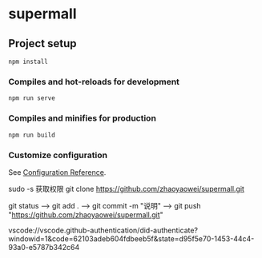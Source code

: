 # supermall

## Project setup

```
npm install
```

### Compiles and hot-reloads for development

```
npm run serve
```

### Compiles and minifies for production

```
npm run build
```

### Customize configuration

See [Configuration Reference](https://cli.vuejs.org/config/).

sudo -s 获取权限
git clone https://github.com/zhaoyaowei/supermall.git

git status --> git add . --> git commit -m "说明" --> git push "https://github.com/zhaoyaowei/supermall.git"


vscode://vscode.github-authentication/did-authenticate?windowid=1&code=62103adeb604fdbeeb5f&state=d95f5e70-1453-44c4-93a0-e5787b342c64
